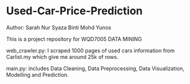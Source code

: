# Used-Car-Price-Prediction
Author: Sarah Nur Syaza Binti Mohd Yunos

This is a project repository for WQD7005 DATA MINING

web_crawler.py: I scraped 1000 pages of used cars information from Carlist.my which give me around 25k of rows.

main.py: includes Data Cleaning, Data Preprocessing, Data Visualization, Modelling and Prediction.

